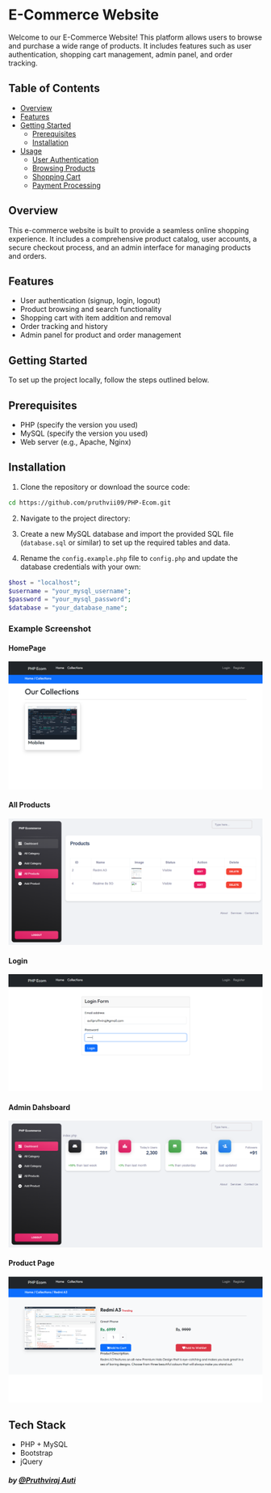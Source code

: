 # E-Commerce Website

Welcome to our E-Commerce Website! This platform allows users to browse and purchase a wide range of products. It includes features such as user authentication, shopping cart management, admin panel, and order tracking.

## Table of Contents

- [Overview](#overview)
- [Features](#features)
- [Getting Started](#getting-started)
  - [Prerequisites](#prerequisites)
  - [Installation](#installation)
- [Usage](#usage)
  - [User Authentication](#user-authentication)
  - [Browsing Products](#browsing-products)
  - [Shopping Cart](#shopping-cart)
  - [Payment Processing](#payment-processing)

## Overview

This e-commerce website is built to provide a seamless online shopping experience. It includes a comprehensive product catalog, user accounts, a secure checkout process, and an admin interface for managing products and orders.

## Features

- User authentication (signup, login, logout)
- Product browsing and search functionality
- Shopping cart with item addition and removal
- Order tracking and history
- Admin panel for product and order management

## Getting Started

To set up the project locally, follow the steps outlined below.

## Prerequisites

- PHP (specify the version you used)
- MySQL (specify the version you used)
- Web server (e.g., Apache, Nginx)

## Installation

1. Clone the repository or download the source code:

```bash
cd https://github.com/pruthvii09/PHP-Ecom.git
```

2. Navigate to the project directory:
3. Create a new MySQL database and import the provided SQL file (`database.sql` or similar) to set up the required tables and data.

4. Rename the `config.example.php` file to `config.php` and update the database credentials with your own:

```php
$host = "localhost";
$username = "your_mysql_username";
$password = "your_mysql_password";
$database = "your_database_name";
```

### Example Screenshot

#### HomePage

![Example Screenshot](./images/HomePage.png)

#### All Products

![Example Screenshot](./images/allproducts.png)

#### Login

![Example Screenshot](./images/Login.png)

#### Admin Dahsboard

![Example Screenshot](./images/PHPDahsh.png)

#### Product Page

![Example Screenshot](./images/Product.png)

## Tech Stack

- PHP + MySQL
- Bootstrap
- jQuery

##### by [@Pruthviraj Auti](https://portfoliobuilderpruthvi.vercel.app/pruthvii)

